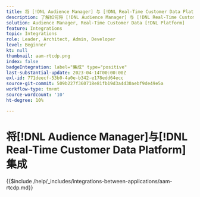 ```yaml
---
title: 将 [!DNL Audience Manager] 与 [!DNL Real-Time Customer Data Platform]集成
description: 了解如何将 [!DNL Audience Manager] 与 [!DNL Real-Time Customer Data Platform]集成。
solution: Audience Manager, Real-Time Customer Data [!DNL Platform]
feature: Integrations
topic: Integrations
role: Leader, Architect, Admin, Developer
level: Beginner
kt: null
thumbnail: aam-rtcdp.png
index: false
badgeIntegration: label="集成" type="positive"
last-substantial-update: 2023-04-14T00:00:00Z
exl-id: 771deecf-53b0-4a0e-b342-e178edd64ecc
source-git-commit: 509b227f360718e81fb19d3a4d30aebf9de49e5a
workflow-type: tm+mt
source-wordcount: '10'
ht-degree: 10%

---
```


# 将[!DNL Audience Manager]与[!DNL Real-Time Customer Data Platform]集成

{{$include /help/_includes/integrations-between-applications/aam-rtcdp.md}}
